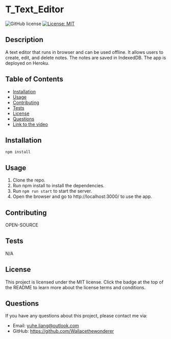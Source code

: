 # T_Text_Editor

![GitHub license](https://img.shields.io/badge/license-MIT-blue.svg)
[![License: MIT](https://img.shields.io/badge/License-MIT-yellow.svg)](https://choosealicense.com/licenses)

## Description

A text editor that runs in browser and can be used offline. It allows users to create, edit, and delete notes. The notes are saved in IndexedDB. The app is deployed on Heroku.

## Table of Contents

- [Installation](##installation)
- [Usage](##usage)
- [Contributing](##contributing)
- [Tests](##tests)
- [License](##license)
- [Questions](##questions)
- [Link to the video](##link-to-the-video)

## Installation

`npm install`

## Usage

1. Clone the repo.
2. Run npm install to install the dependencies.
3. Run `npm run start` to start the server.
4. Open the browser and go to http://localhost:3000/ to use the app.


## Contributing

OPEN-SOURCE

## Tests

N/A

## License

This project is licensed under the MIT license. Click the badge at the top of the README to learn more about the license terms and conditions.

## Questions

If you have any questions about this project, please contact me via:

- Email: yuhe.liang@outlook.com
- GitHub: https://github.com/Wallacethewonderer